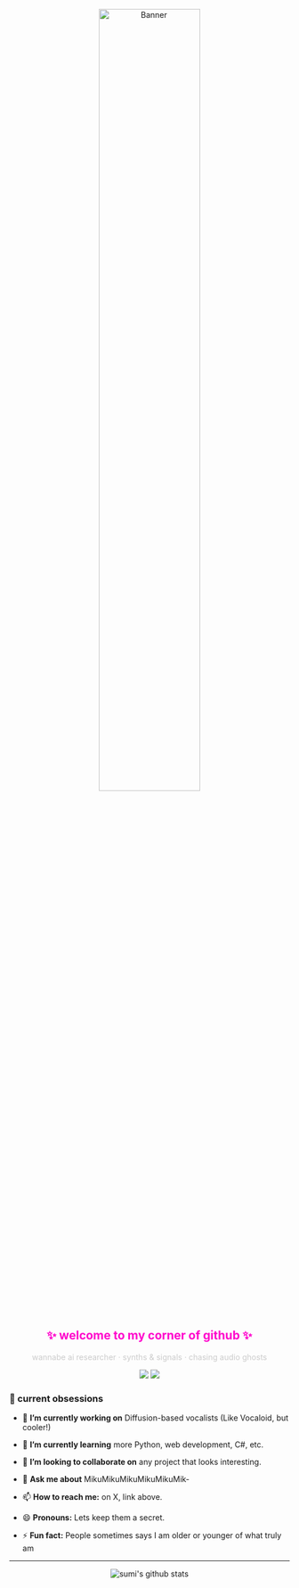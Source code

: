 <p align="center">
  <a href="https://github.com/usamireko/">
    <img src="https://files.catbox.moe/qcrz23.gif" alt="Banner" width="60%">
  </a>
</p>

<h2 align="center" style="color:#ff00cc;">✨ welcome to my corner of github ✨</h2>

<p align="center" style="color:#cccccc;">
  wannabe ai researcher · synths & signals · chasing audio ghosts
</p>

<p align="center">
  <a href="https://usamireko.github.io/"><img src="https://img.shields.io/badge/website-000000?style=flat&logo=githubpages&logoColor=ff77ff" /></a>
  <a href="https://x.com/_usamireko"><img src="https://img.shields.io/badge/twitter-000000?style=flat&logo=x&logoColor=77ccff" /></a>
</p>


### 🧪 current obsessions

- 🔭 **I’m currently working on** Diffusion-based vocalists (Like Vocaloid, but cooler!)
- 🌱 **I’m currently learning** more Python, web development, C#, etc.
- 👯 **I’m looking to collaborate on** any project that looks interesting.

- 💬 **Ask me about** MikuMikuMikuMikuMikuMik-
- 📫 **How to reach me:** on X, link above.
- 😄 **Pronouns:** Lets keep them a secret.
- ⚡ **Fun fact:** People sometimes says I am older or younger of what truly am

---

<p align="center">
  <img src="https://github-readme-stats.vercel.app/api?username=usamireko&theme=radical&show_icons=true&hide_border=true" alt="sumi's github stats">
</p>

